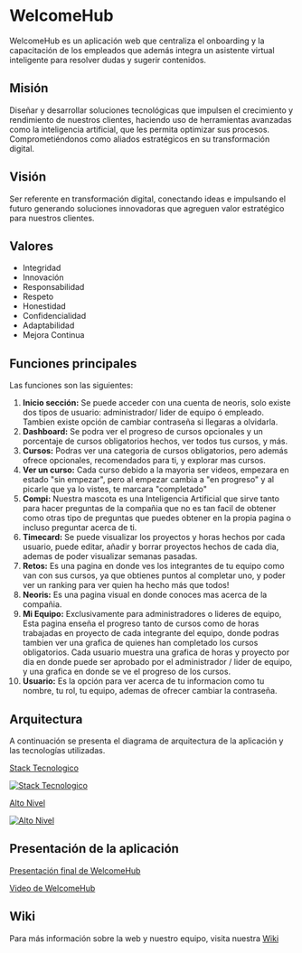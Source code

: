 # WelcomeHub
WelcomeHub es un aplicación web que centraliza el onboarding y la capacitación de los empleados que además integra un asistente virtual inteligente para resolver dudas y sugerir contenidos.

## Misión
Diseñar y desarrollar soluciones tecnológicas que impulsen el crecimiento y rendimiento de nuestros clientes, haciendo uso de herramientas avanzadas como la inteligencia artificial,  que les permita optimizar sus procesos. Comprometiéndonos como aliados estratégicos en su transformación digital.

## Visión
Ser referente en transformación digital, conectando ideas e impulsando el futuro generando soluciones innovadoras que agreguen valor estratégico para nuestros clientes.

## Valores
- Integridad
- Innovación
- Responsabilidad
- Respeto
- Honestidad
- Confidencialidad
- Adaptabilidad
- Mejora Continua

## Funciones principales

Las funciones son las siguientes:

1. **Inicio sección:** Se puede acceder con una cuenta de neoris, solo existe dos tipos de usuario: administrador/ lider de equipo ó empleado. Tambien existe opción de cambiar contraseña si llegaras a olvidarla.
2. **Dashboard:** Se podra ver el progreso de cursos opcionales y un porcentaje de cursos obligatorios hechos, ver todos tus cursos, y más.
3. **Cursos:** Podras ver una categoria de cursos obligatorios, pero además ofrece opcionales, recomendados para ti, y explorar mas cursos.
4. **Ver un curso:** Cada curso debido a la mayoria ser videos, empezara en estado "sin empezar", pero al empezar cambia a "en progreso" y al picarle que ya lo vistes, te marcara "completado"
5. **Compi:** Nuestra mascota es una Inteligencia Artificial que sirve tanto para hacer preguntas de la compañia que no es tan facil de obtener como otras tipo de preguntas que puedes obtener en la propia pagina o incluso preguntar acerca de ti.
6. **Timecard:** Se puede visualizar los proyectos y horas hechos por cada usuario, puede editar, añadir y borrar proyectos hechos de cada dia, ademas de poder visualizar semanas pasadas.
7. **Retos:** Es una pagina en donde ves los integrantes de tu equipo como van con sus cursos, ya que obtienes puntos al completar uno, y poder ver un ranking para ver quien ha hecho más que todos!
8. **Neoris:** Es una pagina visual en donde conoces mas acerca de la compañia.
9. **Mi Equipo:** Exclusivamente para administradores o lideres de equipo, Esta pagina enseña el progreso tanto de cursos como de horas trabajadas en proyecto de cada integrante del equipo, donde podras tambien ver una grafica de quienes han completado los cursos obligatorios. Cada usuario muestra una grafica de horas y proyecto por dia en donde puede ser aprobado por el administrador / lider de equipo, y una grafica en donde se ve el progreso de los cursos.
10. **Usuario:** Es la opción para ver acerca de tu informacion como tu nombre, tu rol, tu equipo, ademas de ofrecer cambiar la contraseña.


## Arquitectura
A continuación se presenta el diagrama de arquitectura de la aplicación y las tecnologías utilizadas.

[Stack Tecnologico](https://drive.google.com/file/d/1OIjOjRX-gH38xyS5uGycfxbtDFGPeNfd/view?usp=sharing)

[![Stack Tecnologico](https://drive.google.com/uc?export=view&id=1OIjOjRX-gH38xyS5uGycfxbtDFGPeNfd)](https://drive.google.com/file/d/1OIjOjRX-gH38xyS5uGycfxbtDFGPeNfd/view?usp=sharing)

[Alto Nivel](https://drive.google.com/file/d/1M0_G-D1h8L4Gd8zEc6RcenRbXaKCV9AK/view?usp=sharing)

[![Alto Nivel](https://drive.google.com/uc?export=view&id=1M0_G-D1h8L4Gd8zEc6RcenRbXaKCV9AK)](https://drive.google.com/file/d/1M0_G-D1h8L4Gd8zEc6RcenRbXaKCV9AK/view?usp=sharing)


## Presentación de la aplicación

[Presentación final de WelcomeHub](https://drive.google.com/file/d/1rsNhI5M2NtxPFj37PJ4tNwrB-FTdCn0n/view?usp=sharing)

[Video de WelcomeHub](https://youtu.be/6T7OmBCh2bw)

## Wiki
Para más información sobre la web y nuestro equipo, visita nuestra [Wiki](https://github.com/mykrex/welcomehub/wiki)
